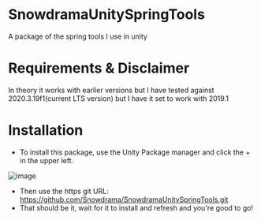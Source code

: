 # SnowdramaUnitySpringTools
A package of the spring tools I use in unity

# Requirements & Disclaimer
In theory it works with earlier versions but I have tested against 2020.3.19f1(current LTS version) but I have it set to work with 2019.1

# Installation
* To install this package, use the Unity Package manager and click the + in the upper left.

![image](https://user-images.githubusercontent.com/1271916/139389113-88e7b032-0f93-42b2-ad80-10700baca435.png)
* Then use the https git URL: https://github.com/Snowdrama/SnowdramaUnitySpringTools.git
* That should be it, wait for it to install and refresh and you're good to go!